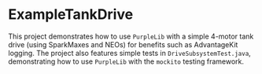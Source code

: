 # ExampleTankDrive
This project demonstrates how to use `PurpleLib` with a simple 4-motor tank drive (using SparkMaxes and NEOs) for benefits such as AdvantageKit logging. The project also features simple tests in `DriveSubsystemTest.java`, demonstrating how to use `PurpleLib` with the `mockito` testing framework.